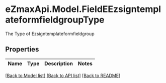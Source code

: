 # eZmaxApi.Model.FieldEEzsigntemplateformfieldgroupType
The Type of Ezsigntemplateformfieldgroup

## Properties

Name | Type | Description | Notes
------------ | ------------- | ------------- | -------------

[[Back to Model list]](../README.md#documentation-for-models) [[Back to API list]](../README.md#documentation-for-api-endpoints) [[Back to README]](../README.md)

